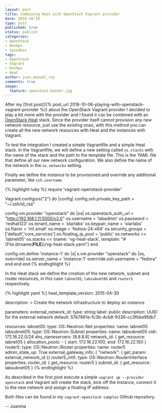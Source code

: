 ```yaml
---
layout: post
title: Combining Heat with OpenStack Vagrant provider
date: 2016-10-18
type: post
published: true
status: publish
categories:
- OpenStack
- DevOps
- Sysadmin
tags:
- OpenStack
- Vagrant
- DevOps
- Heat
author: juan_manuel_rey
comments: true
image:
  feature: openstack-banner.jpg
---
```


After my [first post]({% post_url 2016-10-06-playing-with-openstack-vagrant-provider %}) about the OpenStack Vagrant provider I decided to play a bit more with the provider and I found it can be combined with an [OpenStack Heat](https://wiki.openstack.org/wiki/Heat) stack. Since the provider itself cannot provision any new network resource, just use the existing ones, with this method you can create all the new network resources with Heat and the instances with Vagrant.

To test the integration I created a simple Vagrantfile and a simple Heat stack. In the Vagrantfile, we will define a new setting called `os.stacks` with the name of the stack and the path to the template file. This is the YAML file that define all our new network configuration. We also define the name of the network in the `os.networks` setting.

Finally we define the instance to be provisioned and override any additional parameter, like `ssh.username`.

{% highlight ruby %}
require 'vagrant-openstack-provider'

Vagrant.configure("2") do |config|
  config.ssh.private_key_path = "~/.ssh/id_rsa"

  config.vm.provider "openstack" do |os|
    os.openstack_auth_url = "http://192.168.1.11:5000/v2.0"
    os.username = 'labadmin'
    os.password = 'redhat123'
    os.tenant_name = 'starlabs'
    os.keypair_name = 'starlabs'
    os.flavor = 'm1.small'
    os.image = 'fedora-24-x64'
    os.security_groups = ['default','core_services']
    os.floating_ip_pool = 'public'
    os.networks << 'labnet05'
    os.stacks << {name: 'vg-heat-stack',
                  template: "#{File.dirname(__FILE__)}/vg-heat-stack.yaml"}
  end

  config.vm.define 'instance-1' do |s|
    s.vm.provider "openstack" do |os, overrride|
      os.server_name = 'instance-1'
      overrride.ssh.username = "fedora"
    end
  end
end
{% endhighlight %}

In the Heat stack we define the creation of the new network, subnet and router resources, in this case `labnet05`, `labsubnet05` and `router5` respectively.

{% highlight yaml %}
heat_template_version: 2015-04-30

description: >
    Create the network infrastructure to deploy an instance

parameters:
  external_network_id:
    type: string
    label: public
    description: UUID for the external network
    default: 57b7661e-fc3b-4cb8-9336-cc3fbbe9fdb7

resources:
  labnet05:
    type: OS::Neutron::Net
    properties:
      name: labnet05
  labsubnet05:
    type: OS::Neutron::Subnet
    properties:
      name: labsubnet05
      cidr: 172.16.22.0/24
      dns_nameservers: [8.8.8.8]
      network_id: { get_resource: labnet05 }
      allocation_pools:
        - { start: 172.16.22.100, end: 172.16.22.150 }
  router5:
    type: OS::Neutron::Router
    properties:
      name: router5
      admin_state_up: True
      external_gateway_info: { "network": { get_param: external_network_id }}
  router5_int0:
    type: OS::Neutron::RouterInterface
    properties:
      router_id: { get_resource: router5 }
      subnet_id: { get_resource: labsubnet05 }
{% endhighlight %}

As described in the first post execute a simple `vagrant up --provider openstack` and Vagrant will create the stack, kick off the instance, connect it to the new network and assign a floating IP address.

Both files can be found in my `vagrant-openstack-samples` Github repository.

-- Juanma
